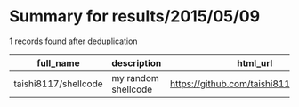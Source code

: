 
# Summary for results/2015/05/09
    
1 records found after deduplication

| full_name | description | html_url | matched_list | matched_count | pushed_at | size | stargazers_count | language | forks_count |
|----------------------|---------------------|-----------------------------------------|----------------|-----------------|---------------------------|--------|--------------------|------------|---------------|
| taishi8117/shellcode | my random shellcode | https://github.com/taishi8117/shellcode | ['shellcode'] | 1 | 2015-05-09 04:27:39+00:00 | 132 | 0 | Assembly | 0 |
